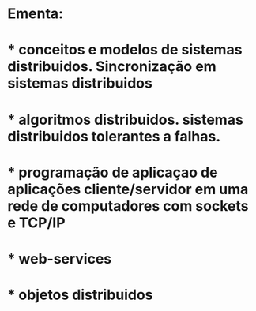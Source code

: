 # Ementa:
# * conceitos e modelos de sistemas distribuidos. Sincronização em sistemas distribuidos
# * algoritmos distribuidos. sistemas distribuidos tolerantes a falhas.
# * programação de aplicaçao de aplicações cliente/servidor em uma rede de computadores com sockets e TCP/IP
# * web-services
# * objetos distribuidos

